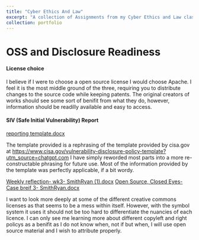 ```yaml
---
title: "Cyber Ethics And Law"
excerpt: "A collection of Assignments from my Cyber Ethics and Law class at Hocking College"
collection: portfolio
---
```



# OSS and Disclosure Readiness
#### License choice
I believe if I were to choose a open source license I would choose Apache. I feel it is the most middle ground of the three, requiring you to distribute changes to the source code while keeping patents. The original creators of works should see some sort of benifit from what they do, however, information should be readilly available and easy to access. 

#### SIV (Safe Initial Vulnerability) Report
[reporting template.docx](https://github.com/user-attachments/files/22142433/reporting.template.docx)

The template provided is a rephrasing of the template provided by cisa.gov at https://www.cisa.gov/vulnerability-disclosure-policy-template?utm_source=chatgpt.com I have simply reworded most parts into a more re-constructable phrasing for future use. Most of the information provided by the template was perfectly applicable, if a bit wordy.


[Weekly reflection- wk3- SmithRyan (1).docx](https://github.com/user-attachments/files/22143106/Weekly.reflection-.wk3-.SmithRyan.1.docx)
[Open Source, Closed Eyes- Case breif 3- SmithRyan.docx](https://github.com/user-attachments/files/22143109/Open.Source.Closed.Eyes-.Case.breif.3-.SmithRyan.docx)

I want to look more deeply at some of the different creative commons licenses as that seems to be a mess within itself. However, with the symbol system it uses it should not be too hard to differentiate the nuancies of each licence. I can only see me learning more about different copyleft and right policys as a benifit as I do not know when, not if but when, I will use open source material and I wish to attribute properly.


